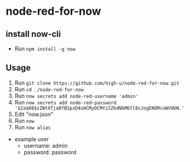 # node-red-for-now

## install now-cli

- Run `npm install -g now`

## Usage

1. Run `git clone https://github.com/high-u/node-red-for-now.git`
1. Run `cd ./node-red-for-now`
1. Run `now secrets add node-red-username 'admin'`
1. Run `now secrets add node-red-password '$2a$08$zZWtXTja0fB1pzD4sHCMyOCMYz2Z6dNbM6tl8sJogENOMcxWV9DN.'`
1. Edit "now.json"
1. Run `now`
1. Run `now alias`

- example user
  - username: admin
  - password: password
